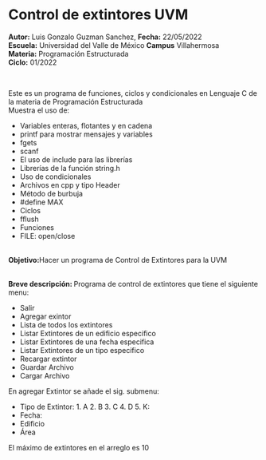 # Control de extintores UVM
<p><b>Autor:</b> Luis Gonzalo Guzman Sanchez, <b>Fecha:</b> 22/05/2022 <br>
  <b>Escuela:</b> Universidad del Valle de México <b>Campus</b> Villahermosa <br>
  <b>Materia:</b> Programación Estructurada <br>
  <b>Ciclo:</b> 01/2022</p>
<br>
<p>Este es un programa de funciones, ciclos y condicionales en Lenguaje C de la materia de Programación Estructurada<br>
Muestra el uso de:
  <ul>
    <li>Variables enteras, flotantes y en cadena</li>
    <li>printf para mostrar mensajes y variables</li>
    <li>fgets</li>
    <li>scanf</li>
    <li>El uso de include para las librerías</li>
    <li>Librerías de la función string.h</li>
    <li>Uso de condicionales</li>
    <li>Archivos en cpp y tipo Header</li>
    <li>Método de burbuja</li>
    <li>#define MAX</li>
    <li>Ciclos</li>
    <li>fflush</li>
    <li>Funciones</li>
    <li> FILE: open/close</li>
    </ul>
    </p>
<br>
<b>Objetivo:</b>Hacer un programa de Control de Extintores para la UVM
<br>
<br>
<p><b>Breve descripción: </b>
Programa de control de extintores que tiene el siguiente menu:
<ul>
  <li>Salir</li>
	<li>Agregar exintor</li>
	<li>Lista de todos los extintores</li>
	<li>Listar Extintores de un edificio especifico</li>
	<li>Listar Extintores de una fecha especifica</li>
	<li>Listar Extintores de un tipo especifico</li>
	<li>Recargar extintor</li>
	<li>Guardar Archivo</li>
	<li>Cargar Archivo</li>
</ul>    
En agregar Extintor se añade el sig. submenu:
<ul>
	<li>Tipo de Extintor: 1. A 2. B 3. C 4. D 5. K: </li>
	<li>Fecha: </li>
	<li>Edificio</li>
	<li>Área</li>
</ul>    
El máximo de extintores en el arreglo es 10
<br>
</p>
